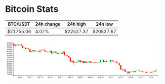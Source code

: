 # Bitcoin Stats

BTC/USDT|24h change|24h high|24h low|
|---|---|---|---|
|$21755.06|4.07%|$22527.37|$20837.67|

<img src="./chart.svg">
